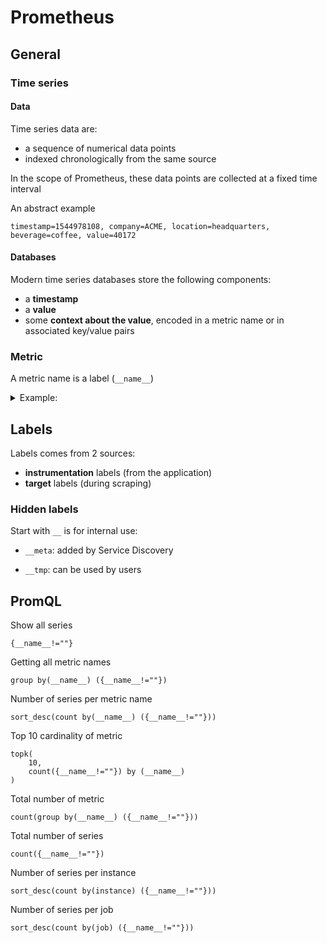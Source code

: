 # Prometheus

## General

### Time series

#### Data

Time series data are: 
  * a sequence of numerical data points 
  * indexed chronologically from the same source

In the scope of Prometheus, these data points are collected at a fixed time interval

An abstract example
```
timestamp=1544978108, company=ACME, location=headquarters, beverage=coffee, value=40172
```

#### Databases

Modern time series databases store the following components:
* a **timestamp**
* a **value**
* some **context about the value**, encoded in a metric name or in associated key/value pairs


### Metric

A metric name is a label (`__name__`)
<details><summary>Example:</summary>
<p>
```
my_metric{
    job="scrape-job",
    env="dev",
}
```
is the same thing like:
```
{
    __name__="my_metric",
    job="scrape-job",
    env="dev",
}
```
</p>
</details>



## Labels

Labels comes from 2 sources:
* **instrumentation** labels (from the application)
* **target** labels (during scraping)


### Hidden labels

Start with `__` is for internal use:
* `__meta`: added by Service Discovery
<!-- TODO: example -->
* `__tmp`: can be used by users



## PromQL 

Show all series
```
{__name__!=""}
```

Getting all metric names
```
group by(__name__) ({__name__!=""})
```

Number of series per metric name
```
sort_desc(count by(__name__) ({__name__!=""}))
```

Top 10 cardinality of metric
```
topk(
    10,
    count({__name__!=""}) by (__name__)
)
```

Total number of metric
```
count(group by(__name__) ({__name__!=""}))
```

Total number of series
```
count({__name__!=""})
```

Number of series per instance
```
sort_desc(count by(instance) ({__name__!=""}))
```

Number of series per job
```
sort_desc(count by(job) ({__name__!=""}))
```